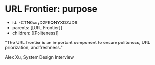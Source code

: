 # URL Frontier: purpose
* id: -CTN6xsyD2FEQNYXDZJD8
* parents: [[URL Frontier]]
* children: [[Politeness]]

"The URL frontier is an important component to ensure politeness, URL priorization, and freshness."

Alex Xu, System Design Interview